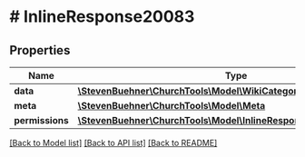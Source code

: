 # # InlineResponse20083

## Properties

Name | Type | Description | Notes
------------ | ------------- | ------------- | -------------
**data** | [**\StevenBuehner\ChurchTools\Model\WikiCategory1[]**](WikiCategory1.md) |  | [optional]
**meta** | [**\StevenBuehner\ChurchTools\Model\Meta**](Meta.md) |  | [optional]
**permissions** | [**\StevenBuehner\ChurchTools\Model\InlineResponse20083Permissions**](InlineResponse20083Permissions.md) |  | [optional]

[[Back to Model list]](../../README.md#models) [[Back to API list]](../../README.md#endpoints) [[Back to README]](../../README.md)
